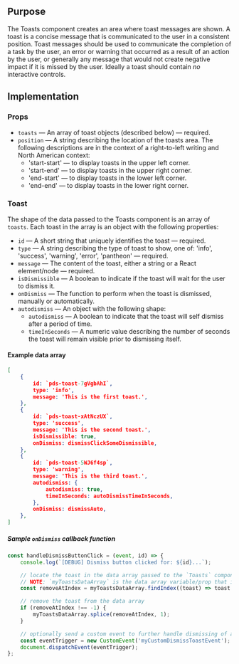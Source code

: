 ## Purpose

The Toasts component creates an area where toast messages are shown. A toast is a concise message that is communicated to the user in a consistent position. Toast messages should be used to communicate the completion of a task by the user, an error or warning that occurred as a result of an action by the user, or generally any message that would not create negative impact if it is missed by the user. Ideally a toast should contain _no_ interactive controls.

## Implementation

### Props

- `toasts` — An array of toast objects (described below) — required.
- `position` — A string describing the location of the toasts area. The following descriptions are in the context of a right-to-left writing and North American context:
  - 'start-start' — to display toasts in the upper left corner.
  - 'start-end' — to display toasts in the upper right corner.
  - 'end-start' — to display toasts in the lower left corner.
  - 'end-end' — to display toasts in the lower right corner.

### Toast

The shape of the data passed to the Toasts component is an array of `toasts`. Each toast in the array is an object with the following properties:

- `id` — A short string that uniquely identifies the toast — required.
- `type` — A string describing the type of toast to show, one of: 'info', 'success', 'warning', 'error', 'pantheon' — required.
- `message` — The content of the toast, either a string or a React element/node — required.
- `isDismissible` — A boolean to indicate if the toast will wait for the user to dismiss it.
- `onDismiss` — The function to perform when the toast is dismissed, manually or automatically.
- `autodismiss` — An object with the following shape:
  - `autodismiss` — A boolean to indicate that the toast will self dismiss after a period of time.
  - `timeInSeconds` — A numeric value describing the number of seconds the toast will remain visible prior to dismissing itself.

#### Example data array

```json
[
	{
		id: `pds-toast-7gVgbAhI`,
		type: 'info',
		message: 'This is the first toast.',
	},
	{
		id: `pds-toast-xAtNczUX`,
		type: 'success',
		message: 'This is the second toast.',
		isDismissible: true,
		onDismiss: dismissClickSomeDismissible,
	},
	{
		id: `pds-toast-5WJ6f4sp`,
		type: 'warning',
		message: 'This is the third toast.',
		autodismiss: {
			autodismiss: true,
			timeInSeconds: autoDismissTimeInSeconds,
		},
		onDismiss: dismissAuto,
	},
]
```

##### Sample `onDismiss` callback function

```javascript
const handleDismissButtonClick = (event, id) => {
	console.log(`[DEBUG] Dismiss button clicked for: ${id}...`);

	// locate the toast in the data array passed to the `Toasts` component
	// NOTE: `myToastsDataArray` is the data array variable/prop that is being passed to the Toasts component
	const removeAtIndex = myToastsDataArray.findIndex((toast) => toast.id === id);

	// remove the toast from the data array
	if (removeAtIndex !== -1) {
		myToastsDataArray.splice(removeAtIndex, 1);
	}

	// optionally send a custom event to further handle dismissing of a toast within the parent context of the Toasts component
	const eventTrigger = new CustomEvent('myCustomDismissToastEvent');
	document.dispatchEvent(eventTrigger);
};
```
